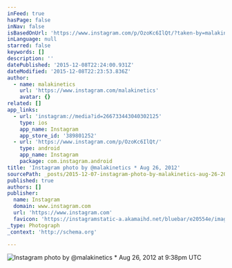 ```yaml
---
inFeed: true
hasPage: false
inNav: false
isBasedOnUrl: 'https://www.instagram.com/p/OzoKc6IlQt/?taken-by=malakinetics'
inLanguage: null
starred: false
keywords: []
description: ''
datePublished: '2015-12-08T22:24:00.931Z'
dateModified: '2015-12-08T22:23:53.836Z'
author:
  - name: malakinetics
    url: 'https://www.instagram.com/malakinetics'
    avatar: {}
related: []
app_links:
  - url: 'instagram://media?id=266733443040302125'
    type: ios
    app_name: Instagram
    app_store_id: '389801252'
  - url: 'https://www.instagram.com/p/OzoKc6IlQt/'
    type: android
    app_name: Instagram
    package: com.instagram.android
title: 'Instagram photo by @malakinetics * Aug 26, 2012'
sourcePath: _posts/2015-12-07-instagram-photo-by-malakinetics-aug-26-2012-at-938pm-ut.md
published: true
authors: []
publisher:
  name: Instagram
  domain: www.instagram.com
  url: 'https://www.instagram.com'
  favicon: 'https://instagramstatic-a.akamaihd.net/bluebar/e20554e/images/ico/favicon.ico'
_type: Photograph
_context: 'http://schema.org'

---
```

![Instagram photo by @malakinetics * Aug 26, 2012 at 9:38pm UTC](https://s3-us-west-2.amazonaws.com/the-grid-img/p/1477612742da7e3f0f6058c18e59d337f83dfdc8.jpg)